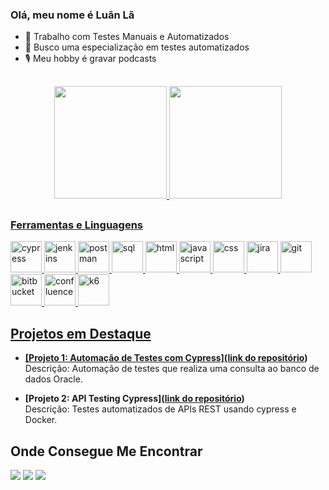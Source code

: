 ### Olá, meu nome é Luãn Lã

- 🔭 Trabalho com Testes Manuais e Automatizados
- 🤖 Busco uma especialização em testes automatizados
- 🎙️ Meu hobby é gravar podcasts

##

<div align="center">
  <a href="https://github.com/LuanMarcosCosta">
  <img height="180em" src="https://github-readme-stats.vercel.app/api?username=LuanMarcosCosta&show_icons=true&theme=dark&include_all_commits=true&count_private=true"/>
  <img height="180em" src="https://github-readme-stats.vercel.app/api/top-langs/?username=LuanMarcosCosta&layout=compact&langs_count=7&theme=dark"/>
</div>

##

### Ferramentas e Linguagens

<p>
  <img alt="cypress"      height="50" width="50" src="https://cdn.jsdelivr.net/gh/devicons/devicon@latest/icons/cypressio/cypressio-original.svg" />
  <img alt="jenkins"      height="50" width="50" src="https://cdn.jsdelivr.net/gh/devicons/devicon@latest/icons/jenkins/jenkins-original.svg" />
  <img alt="postman"      height="50" width="50" src="https://cdn.jsdelivr.net/gh/devicons/devicon@latest/icons/postman/postman-original.svg" />
  <img alt="sql"          height="50" width="50" src="https://cdn.jsdelivr.net/gh/devicons/devicon@latest/icons/dbeaver/dbeaver-original.svg" />
  <img alt="html"         height="50" width="50" src="https://cdn.jsdelivr.net/gh/devicons/devicon@latest/icons/html5/html5-original.svg" />
  <img alt="javascript"   height="50" width="50" src="https://cdn.jsdelivr.net/gh/devicons/devicon@latest/icons/javascript/javascript-original.svg" />
  <img alt="css"          height="50" width="50" src="https://cdn.jsdelivr.net/gh/devicons/devicon@latest/icons/css3/css3-original.svg" />
  <img alt="jira"         height="50" width="50" src="https://cdn.jsdelivr.net/gh/devicons/devicon@latest/icons/jira/jira-original-wordmark.svg" />
  <img alt="git"          height="50" width="50" src="https://cdn.jsdelivr.net/gh/devicons/devicon@latest/icons/git/git-original.svg" />
  <img alt="bitbucket"    height="50" width="50" src="https://cdn.jsdelivr.net/gh/devicons/devicon@latest/icons/bitbucket/bitbucket-original-wordmark.svg"/>
  <img alt="confluence"   height="50" width="50" src="https://cdn.jsdelivr.net/gh/devicons/devicon@latest/icons/confluence/confluence-original-wordmark.svg" />
  <img alt="k6"           height="50" width="50" src="https://cdn.jsdelivr.net/gh/devicons/devicon@latest/icons/k6/k6-original.svg" />                             
</p>

##

## Projetos em Destaque

- **[Projeto 1: Automação de Testes com Cypress]([link do repositório](https://github.com/LuanMarcosCosta/connect_db))**  
  Descrição: Automação de testes que realiza uma consulta ao banco de dados Oracle.

- **[Projeto 2: API Testing Cypress]([link do repositório](https://github.com/LuanMarcosCosta/cypress-intermediarios))**  
  Descrição: Testes automatizados de APIs REST usando cypress e Docker.
 
 ##
 
 ## Onde Consegue Me Encontrar
 <div>
 <a href="https://www.linkedin.com/in/luancosta23/" target="_blank"><img src="https://img.shields.io/badge/-LinkedIn-%230077B5?style=for-the-badge&logo=linkedin&logoColor=white" target="_blank"></a> 
 <a href = "mailto:luanb07@gmail.com"><img src="https://img.shields.io/badge/Gmail-D14836?style=for-the-badge&logo=gmail&logoColor=white" target="_blank"></a>
 <a href="https://www.instagram.com/luan_costa_21/" target="_blank"><img src="https://img.shields.io/badge/-Instagram-%23E4405F?style=for-the-badge&logo=instagram&logoColor=white" target="_blank"></a>
 </div>
 
 
